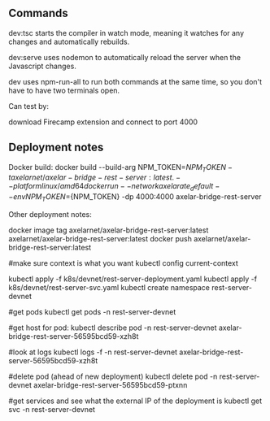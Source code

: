 
## Commands
dev:tsc starts the compiler in watch mode, meaning it watches for any changes and automatically rebuilds.

dev:serve uses nodemon to automatically reload the server when the Javascript changes.

dev uses npm-run-all to run both commands at the same time, so you don't have to have two terminals open.

Can test by:

download Firecamp extension and connect to port 4000

## Deployment notes

Docker build:
docker build --build-arg NPM_TOKEN=${NPM_TOKEN} -t axelarnet/axelar-bridge-rest-server:latest . --platform linux/amd64
docker run --network axelarate_default --env NPM_TOKEN=${NPM_TOKEN} -dp 4000:4000 axelar-bridge-rest-server

Other deployment notes:

docker image tag axelarnet/axelar-bridge-rest-server:latest axelarnet/axelar-bridge-rest-server:latest
docker push axelarnet/axelar-bridge-rest-server:latest

#make sure context is what you want
kubectl config current-context  

kubectl apply -f k8s/devnet/rest-server-deployment.yaml
kubectl apply -f k8s/devnet/rest-server-svc.yaml
kubectl create namespace rest-server-devnet 

#get pods
kubectl get pods -n rest-server-devnet

#get host for pod:
kubectl describe pod -n rest-server-devnet axelar-bridge-rest-server-56595bcd59-xzh8t

#look at logs
kubectl logs -f -n rest-server-devnet axelar-bridge-rest-server-56595bcd59-xzh8t

#delete pod (ahead of new deployment)
kubectl delete pod -n rest-server-devnet axelar-bridge-rest-server-56595bcd59-ptxnn

#get services and see what the external IP of the deployment is
kubectl get svc -n rest-server-devnet  